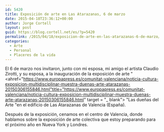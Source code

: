 ```yaml
---
id: 5420
title: Exposición de arte en Las Atarazanas, 6 de marzo
date: 2015-04-18T23:36:12+00:00
author: Jorge Cortell
layout: post
guid: https://blog.cortell.net/es/?p=5420
permalink: /2015/04/18/exposicion-de-arte-en-las-atarazanas-6-de-marzo/
categories:
  - Arte
  - Personal
  - Placeres de la vida
---
```

El 6 de marzo nos invitaron, junto con mi esposa, mi amigo el artista Claudio Zirotti, y su esposa, a la inauguración de la exposición de arte "<ahref="https://www.europapress.es/comunitat-valenciana/noticia-cultura-exposicion-multidisciplinar-muestra-duenas-arte-atarazanas-20150306155846.html"title="https://www.europapress.es/comunitat-valenciana/noticia-cultura-exposicion-multidisciplinar-muestra-duenas-arte-atarazanas-20150306155846.html" target = "_ blank"> </a> "Las dueñas del Arte "en el edificio de Las Atarazanas de Valencia (España).

Después de la exposición, cenamos en el centro de Valencia, donde hablamos sobre la exposición de arte colectiva que estoy preparando para el próximo año en Nueva York y Londres.